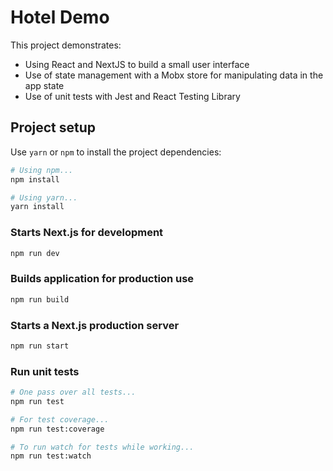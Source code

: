# Hotel Demo

This project demonstrates:

- Using React and NextJS to build a small user interface
- Use of state management with a Mobx store for manipulating data in the app state
- Use of unit tests with Jest and React Testing Library

## Project setup

Use `yarn` or `npm` to install the project dependencies:

```bash
# Using npm...
npm install

# Using yarn...
yarn install
```

### Starts Next.js for development

```bash
npm run dev
```

### Builds application for production use

```bash
npm run build
```

### Starts a Next.js production server

```bash
npm run start
```

### Run unit tests

```bash
# One pass over all tests...
npm run test

# For test coverage...
npm run test:coverage

# To run watch for tests while working...
npm run test:watch
```
